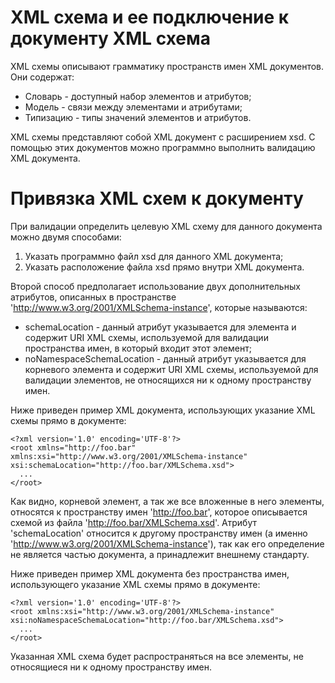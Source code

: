 XML схема и ее подключение к документу
XML схема
=========

XML схемы описывают грамматику пространств имен XML документов. Они содержат:

* Словарь - доступный набор элементов и атрибутов;
* Модель - связи между элементами и атрибутами;
* Типизацию - типы значений элементов и атрибутов.

XML схемы представляют собой XML документ с расширением xsd. С помощью этих документов можно программно выполнить валидацию XML документа.

Привязка XML схем к документу
=============================

При валидации определить целевую XML схему для данного документа можно двумя способами:

1. Указать программно файл xsd для данного XML документа;
1. Указать расположение файла xsd прямо внутри XML документа.

Второй способ предполагает использование двух дополнительных атрибутов, описанных в пространстве 'http://www.w3.org/2001/XMLSchema-instance', которые называются:

* schemaLocation - данный атрибут указывается для элемента и содержит URI XML схемы, используемой для валидации пространства имен, в который входит этот элемент;
* noNamespaceSchemaLocation - данный атрибут указывается для корневого элемента и содержит URI XML схемы, используемой для валидации элементов, не относящихся ни к одному пространству имен.

Ниже приведен пример XML документа, использующих указание XML схемы прямо в документе:

    <?xml version='1.0' encoding='UTF-8'?> 
    <root xmlns="http://foo.bar" xmlns:xsi="http://www.w3.org/2001/XMLSchema-instance" xsi:schemaLocation="http://foo.bar/XMLSchema.xsd">
      ...
    </root>

Как видно, корневой элемент, а так же все вложенные в него элементы, относятся к пространству имен 'http://foo.bar', которое описывается схемой из файла 'http://foo.bar/XMLSchema.xsd'. Атрибут 'schemaLocation' относится к другому пространству имен (а именно 'http://www.w3.org/2001/XMLSchema-instance'), так как его определение не является частью документа, а принадлежит внешнему стандарту.

Ниже приведен пример XML документа без пространства имен, использующего указание XML схемы прямо в документе:

    <?xml version='1.0' encoding='UTF-8'?> 
    <root xmlns:xsi="http://www.w3.org/2001/XMLSchema-instance" xsi:noNamespaceSchemaLocation="http://foo.bar/XMLSchema.xsd">
      ...
    </root>

Указанная XML схема будет распространяться на все элементы, не относящиеся ни к одному пространству имен.
